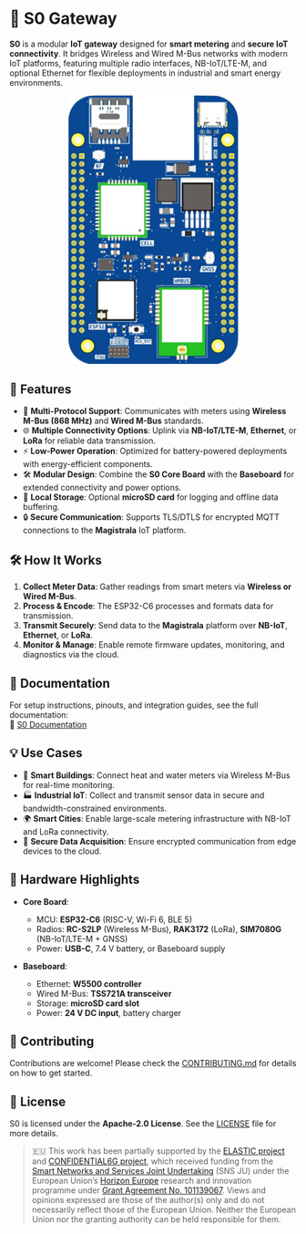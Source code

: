 # 🔌 S0 Gateway

**S0** is a modular **IoT gateway** designed for **smart metering** and **secure IoT connectivity**. It bridges Wireless and Wired M-Bus networks with modern IoT platforms, featuring multiple radio interfaces, NB-IoT/LTE-M, and optional Ethernet for flexible deployments in industrial and smart energy environments.

<p align="center">
  <img src="docs/img/s0.png" alt="S0 Board" width="300"/>
</p>

## 🌟 Features

- 📡 **Multi-Protocol Support**: Communicates with meters using **Wireless M-Bus (868 MHz)** and **Wired M-Bus** standards.
- 🌐 **Multiple Connectivity Options**: Uplink via **NB-IoT/LTE-M**, **Ethernet**, or **LoRa** for reliable data transmission.
- ⚡ **Low-Power Operation**: Optimized for battery-powered deployments with energy-efficient components.
- 🛠️ **Modular Design**: Combine the **S0 Core Board** with the **Baseboard** for extended connectivity and power options.
- 💾 **Local Storage**: Optional **microSD card** for logging and offline data buffering.
- 🔒 **Secure Communication**: Supports TLS/DTLS for encrypted MQTT connections to the **Magistrala** IoT platform.

## 🛠️ How It Works

1. **Collect Meter Data**: Gather readings from smart meters via **Wireless or Wired M-Bus**.
2. **Process & Encode**: The ESP32-C6 processes and formats data for transmission.
3. **Transmit Securely**: Send data to the **Magistrala** platform over **NB-IoT**, **Ethernet**, or **LoRa**.
4. **Monitor & Manage**: Enable remote firmware updates, monitoring, and diagnostics via the cloud.

## 📖 Documentation

For setup instructions, pinouts, and integration guides, see the full documentation:  
🔗 [S0 Documentation](https://github.com/absmach/s0-docs)

## 💡 Use Cases

- 🏢 **Smart Buildings**: Connect heat and water meters via Wireless M-Bus for real-time monitoring.
- 🏭 **Industrial IoT**: Collect and transmit sensor data in secure and bandwidth-constrained environments.
- 🌍 **Smart Cities**: Enable large-scale metering infrastructure with NB-IoT and LoRa connectivity.
- 🔐 **Secure Data Acquisition**: Ensure encrypted communication from edge devices to the cloud.

## 🔧 Hardware Highlights

- **Core Board**:
  - MCU: **ESP32-C6** (RISC-V, Wi-Fi 6, BLE 5)
  - Radios: **RC-S2LP** (Wireless M-Bus), **RAK3172** (LoRa), **SIM7080G** (NB-IoT/LTE-M + GNSS)
  - Power: **USB-C**, 7.4 V battery, or Baseboard supply

- **Baseboard**:
  - Ethernet: **W5500 controller**
  - Wired M-Bus: **TSS721A transceiver**
  - Storage: **microSD card slot**
  - Power: **24 V DC input**, battery charger

## 🤝 Contributing

Contributions are welcome! Please check the [CONTRIBUTING.md](#) for details on how to get started.

## 📜 License

S0 is licensed under the **Apache-2.0 License**. See the [LICENSE](LICENSE) file for more details.


> 🇪🇺 This work has been partially supported by the [ELASTIC project](https://elasticproject.eu/) and [CONFIDENTIAL6G project](https://confidential6g.eu/), which received funding from the [Smart Networks and Services Joint Undertaking](https://smart-networks.europa.eu/) (SNS JU) under the European Union’s [Horizon Europe](https://research-and-innovation.ec.europa.eu/funding/funding-opportunities/funding-programmes-and-open-calls/horizon-europe_en) research and innovation programme under [Grant Agreement No. 101139067](https://cordis.europa.eu/project/id/101139067). Views and opinions expressed are those of the author(s) only and do not necessarily reflect those of the European Union. Neither the European Union nor the granting authority can be held responsible for them.
